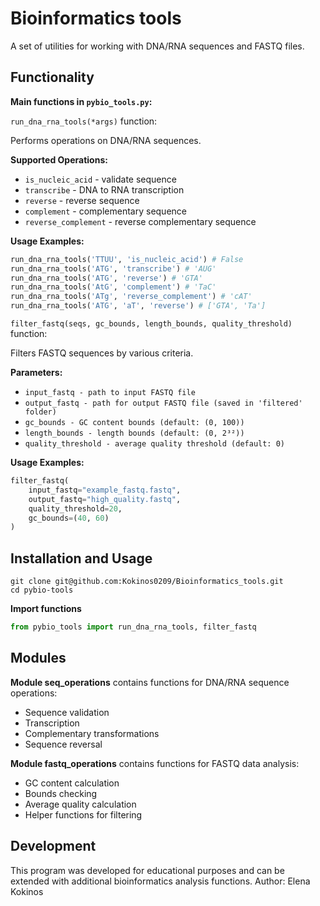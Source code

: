 # Bioinformatics tools


A set of utilities for working with DNA/RNA sequences and FASTQ files.

## Functionality

**Main functions in `pybio_tools.py`:**

 `run_dna_rna_tools(*args)` function:

Performs operations on DNA/RNA sequences.

**Supported Operations:**

- `is_nucleic_acid` - validate sequence
- `transcribe` - DNA to RNA transcription  
- `reverse` - reverse sequence
- `complement` - complementary sequence
- `reverse_complement` - reverse complementary sequence

**Usage Examples:**
```python
run_dna_rna_tools('TTUU', 'is_nucleic_acid') # False 
run_dna_rna_tools('ATG', 'transcribe') # 'AUG'
run_dna_rna_tools('ATG', 'reverse') # 'GTA'
run_dna_rna_tools('AtG', 'complement') # 'TaC'
run_dna_rna_tools('ATg', 'reverse_complement') # 'cAT'
run_dna_rna_tools('ATG', 'aT', 'reverse') # ['GTA', 'Ta']
```


`filter_fastq(seqs, gc_bounds, length_bounds, quality_threshold) ` function:

Filters FASTQ sequences by various criteria.

**Parameters:**

- `input_fastq - path to input FASTQ file`
- `output_fastq - path for output FASTQ file (saved in 'filtered' folder)`
- `gc_bounds - GC content bounds (default: (0, 100))`
- `length_bounds - length bounds (default: (0, 2³²))`
- `quality_threshold - average quality threshold (default: 0)`

**Usage Examples:**
```Python
filter_fastq(
    input_fastq="example_fastq.fastq",
    output_fastq="high_quality.fastq",
    quality_threshold=20,
    gc_bounds=(40, 60)
)
```

## Installation and Usage

~~~
git clone git@github.com:Kokinos0209/Bioinformatics_tools.git
cd pybio-tools
~~~

**Import functions**
~~~python
from pybio_tools import run_dna_rna_tools, filter_fastq
~~~

## Modules

**Module seq_operations**
contains functions for DNA/RNA sequence operations:
- Sequence validation
- Transcription
- Complementary transformations
- Sequence reversal

**Module fastq_operations**
contains functions for FASTQ data analysis:
- GC content calculation
- Bounds checking
- Average quality calculation
- Helper functions for filtering

## Development
This program was developed for educational purposes and can be extended with additional bioinformatics analysis functions.
Author: Elena Kokinos

